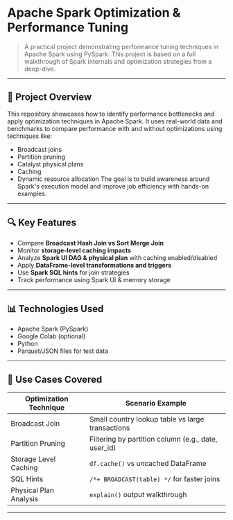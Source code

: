# Apache Spark Optimization & Performance Tuning
> A practical project demonstrating performance tuning techniques in Apache Spark using PySpark. This project is based on a full walkthrough of Spark internals and optimization strategies from a deep-dive.
---
## 📌 Project Overview
This repository showcases how to identify performance bottlenecks and apply optimization techniques in Apache Spark. It uses real-world data and benchmarks to compare performance with and without optimizations using techniques like:
- Broadcast joins
- Partition pruning
- Catalyst physical plans
- Caching
- Dynamic resource allocation
The goal is to build awareness around Spark's execution model and improve job efficiency with hands-on examples.
---
## 🔍 Key Features
- Compare **Broadcast Hash Join vs Sort Merge Join**
- Monitor **storage-level caching impacts**
- Analyze **Spark UI DAG & physical plan** with caching enabled/disabled
- Apply **DataFrame-level transformations and triggers**
- Use **Spark SQL hints** for join strategies
- Track performance using Spark UI & memory storage
---
## 📊 Technologies Used
- Apache Spark (PySpark)
- Google Colab (optional)
- Python
- Parquet/JSON files for test data
---
## 🧪 Use Cases Covered
| Optimization Technique        | Scenario Example                                      |
|------------------------------|-------------------------------------------------------|
| Broadcast Join               | Small country lookup table vs large transactions     |
| Partition Pruning            | Filtering by partition column (e.g., date, user_id)  |
| Storage Level Caching        | `df.cache()` vs uncached DataFrame                   |
| SQL Hints                    | `/*+ BROADCAST(table) */` for faster joins           |
| Physical Plan Analysis       | `explain()` output walkthrough                       |

---

